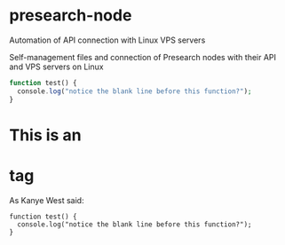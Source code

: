 # presearch-node
Automation of API connection with Linux VPS servers

Self-management files and connection of Presearch nodes with their API and VPS servers on Linux

``` php
function test() {
  console.log("notice the blank line before this function?");
}
```        

# This is an <h1> tag
As Kanye West said:
  
```
function test() {
  console.log("notice the blank line before this function?");
}
```
